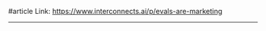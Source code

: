 #article 
Link: https://www.interconnects.ai/p/evals-are-marketing

------


























